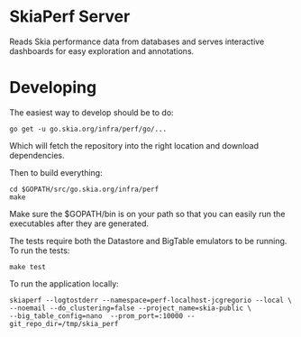 SkiaPerf Server
===============

Reads Skia performance data from databases and serves interactive dashboards
for easy exploration and annotations.

Developing
==========

The easiest way to develop should be to do:

    go get -u go.skia.org/infra/perf/go/...

Which will fetch the repository into the right location and
download dependencies.

Then to build everything:

    cd $GOPATH/src/go.skia.org/infra/perf
    make

Make sure the $GOPATH/bin is on your path so that you can easily run the
executables after they are generated.

The tests require both the Datastore and BigTable emulators to be running. To
run the tests:

    make test

To run the application locally:

    skiaperf --logtostderr --namespace=perf-localhost-jcgregorio --local \
    --noemail --do_clustering=false --project_name=skia-public \
    --big_table_config=nano  --prom_port=:10000 --git_repo_dir=/tmp/skia_perf
